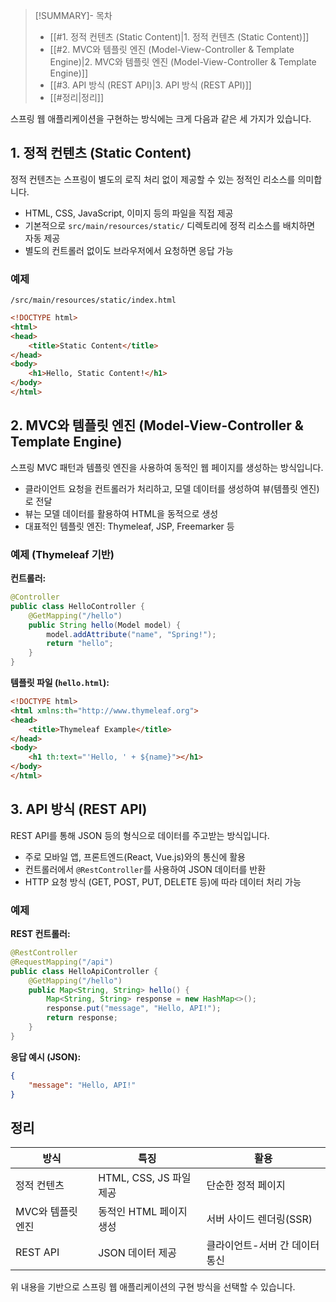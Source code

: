 >[!SUMMARY]- 목차
>- [[#1. 정적 컨텐츠 (Static Content)|1. 정적 컨텐츠 (Static Content)]]
>- [[#2. MVC와 템플릿 엔진 (Model-View-Controller & Template Engine)|2. MVC와 템플릿 엔진 (Model-View-Controller & Template Engine)]]
>- [[#3. API 방식 (REST API)|3. API 방식 (REST API)]]
>- [[#정리|정리]]


스프링 웹 애플리케이션을 구현하는 방식에는 크게 다음과 같은 세 가지가 있습니다.

## 1. 정적 컨텐츠 (Static Content)

정적 컨텐츠는 스프링이 별도의 로직 처리 없이 제공할 수 있는 정적인 리소스를 의미합니다.

- HTML, CSS, JavaScript, 이미지 등의 파일을 직접 제공
- 기본적으로 `src/main/resources/static/` 디렉토리에 정적 리소스를 배치하면 자동 제공
- 별도의 컨트롤러 없이도 브라우저에서 요청하면 응답 가능

### 예제
```
/src/main/resources/static/index.html
```
```html
<!DOCTYPE html>
<html>
<head>
    <title>Static Content</title>
</head>
<body>
    <h1>Hello, Static Content!</h1>
</body>
</html>
```

## 2. MVC와 템플릿 엔진 (Model-View-Controller & Template Engine)

스프링 MVC 패턴과 템플릿 엔진을 사용하여 동적인 웹 페이지를 생성하는 방식입니다.

- 클라이언트 요청을 컨트롤러가 처리하고, 모델 데이터를 생성하여 뷰(템플릿 엔진)로 전달
- 뷰는 모델 데이터를 활용하여 HTML을 동적으로 생성
- 대표적인 템플릿 엔진: Thymeleaf, JSP, Freemarker 등

### 예제 (Thymeleaf 기반)
**컨트롤러:**
```java
@Controller
public class HelloController {
    @GetMapping("/hello")
    public String hello(Model model) {
        model.addAttribute("name", "Spring!");
        return "hello";
    }
}
```

**템플릿 파일 (`hello.html`):**
```html
<!DOCTYPE html>
<html xmlns:th="http://www.thymeleaf.org">
<head>
    <title>Thymeleaf Example</title>
</head>
<body>
    <h1 th:text="'Hello, ' + ${name}"></h1>
</body>
</html>
```

## 3. API 방식 (REST API)

REST API를 통해 JSON 등의 형식으로 데이터를 주고받는 방식입니다.

- 주로 모바일 앱, 프론트엔드(React, Vue.js)와의 통신에 활용
- 컨트롤러에서 `@RestController`를 사용하여 JSON 데이터를 반환
- HTTP 요청 방식 (GET, POST, PUT, DELETE 등)에 따라 데이터 처리 가능

### 예제
**REST 컨트롤러:**
```java
@RestController
@RequestMapping("/api")
public class HelloApiController {
    @GetMapping("/hello")
    public Map<String, String> hello() {
        Map<String, String> response = new HashMap<>();
        response.put("message", "Hello, API!");
        return response;
    }
}
```

**응답 예시 (JSON):**
```json
{
    "message": "Hello, API!"
}
```

## 정리
| 방식 | 특징 | 활용 |
|------|------|------|
| 정적 컨텐츠 | HTML, CSS, JS 파일 제공 | 단순한 정적 페이지 |
| MVC와 템플릿 엔진 | 동적인 HTML 페이지 생성 | 서버 사이드 렌더링(SSR) |
| REST API | JSON 데이터 제공 | 클라이언트-서버 간 데이터 통신 |

위 내용을 기반으로 스프링 웹 애플리케이션의 구현 방식을 선택할 수 있습니다.
